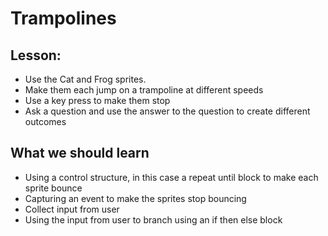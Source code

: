 # Trampolines


## Lesson: 
* Use the Cat and Frog sprites.
* Make them each jump on a trampoline at different speeds
* Use a key press to make them stop
* Ask a question and use the answer to the question to create different outcomes

## What we should learn
* Using a control structure, in this case a repeat until block to make each sprite bounce
* Capturing an event to make the sprites stop bouncing
* Collect input from user
* Using the input from user to branch using an if then else block

